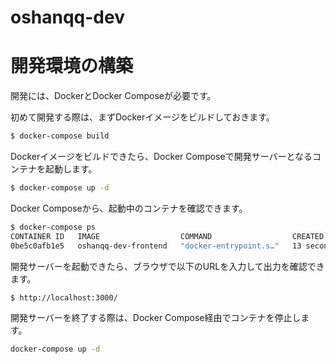 # oshanqq-dev

# 開発環境の構築

開発には、DockerとDocker Composeが必要です。

初めて開発する際は、まずDockerイメージをビルドしておきます。

```bash
$ docker-compose build
```

Dockerイメージをビルドできたら、Docker Composeで開発サーバーとなるコンテナを起動します。

```bash
$ docker-compose up -d
```

Docker Composeから、起動中のコンテナを確認できます。

```bash
$ docker-compose ps
CONTAINER ID   IMAGE                  COMMAND                  CREATED          STATUS          PORTS                    NAMES
0be5c0afb1e5   oshanqq-dev-frontend   "docker-entrypoint.s…"   13 seconds ago   Up 11 seconds   0.0.0.0:3000->3000/tcp   frontend
```

開発サーバーを起動できたら、ブラウザで以下のURLを入力して出力を確認できます。

```bash
$ http://localhost:3000/
```

開発サーバーを終了する際は、Docker Compose経由でコンテナを停止します。

```bash
docker-compose up -d
```
